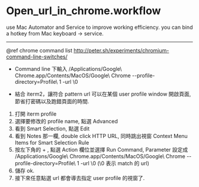 # Open_url_in_chrome.workflow

use Mac Automator and Service to improve working efficiency.
you can bind a hotkey from Mac keyboard -> service.

---
@ref chrome command list http://peter.sh/experiments/chromium-command-line-switches/

* Command line 下輸入
/Applications/Google\ Chrome.app/Contents/MacOS/Google\ Chrome --profile-directory=Profile\ 1 -url \0

* 結合 iterm2，讓符合 pattern url 可以在某個 user profile window 開啟頁面, 節省打密碼以及跑錯頁面的時間.

1. 打開 iterm profile
2. 選擇要修改的 profile name, 點選 Advanced
3. 看到 Smart Selection, 點選 Edit
4. 看到 Notes 那一欄, double click HTTP URL, 同時跳出視窗 Context Menu Items for Smart Selection Rule
5. 按左下角的 + , 點選 Action 欄位並選擇 Run Command, Parameter 設定成 /Applications/Google\ Chrome.app/Contents/MacOS/Google\ Chrome --profile-directory=Profile\ 1 -url \0
   (\0 表示 match 的 url)
6. 儲存 ok.
7. 接下來任意點選 url 都會導去指定 user profile 的視窗了.
